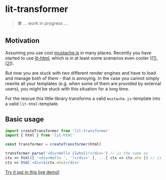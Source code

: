 # lit-transformer

> 🛠  ... work in progress ... 

## Motivation
Assuming you use cool [mustache.js](https://github.com/janl/mustache.js/) in many places. Recently you have started to use [lit-html](https://github.com/polymer/lit-html), which is in at least some scenarios even cooler ([[1]](https://shaman-apprentice.github.io/lit-transformer/lit-vs-mustache/lit-vs-mustache.html), [[2]](TODO)).

But now you are stuck with two different render engines and have to load and manage both of them - that is annoying. In the case you cannot simply rewrite all your templates (e.g. when some of them are provided by external users), you might be stuck with this situation for a long time.

For the rescue this little library transforms a valid `mustache.js`-template into a valid `lit-html`-template.

## Basic usage
```js
import createTransformer from 'lit-transformer'
import { html } from 'lit-html'

const transformer = createTransformer(html)

transformer.parse('<div>Hello {{who}}!</div>') // is the same as
ctx => html([ '<div>Hello ', '!</div>' ], ...[ ctx => ctx.who ]) // is the same as
ctx => html`<div>${ctx.who}</div>`
```

[Try it out in this live demo!](https://stackblitz.com/edit/js-aqkbzt?embed=1&file=index.js)